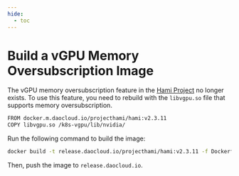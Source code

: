 ```yaml
---
hide:
  - toc
---
```


# Build a vGPU Memory Oversubscription Image

The vGPU memory oversubscription feature in the [Hami Project](https://github.com/Project-HAMi/HAMi)
no longer exists. To use this feature, you need to rebuild with the `libvgpu.so` file
that supports memory oversubscription.

```bash title="Dockerfile"
FROM docker.m.daocloud.io/projecthami/hami:v2.3.11
COPY libvgpu.so /k8s-vgpu/lib/nvidia/
```

Run the following command to build the image:

```bash
docker build -t release.daocloud.io/projecthami/hami:v2.3.11 -f Dockerfile .
```

Then, push the image to `release.daocloud.io`.
